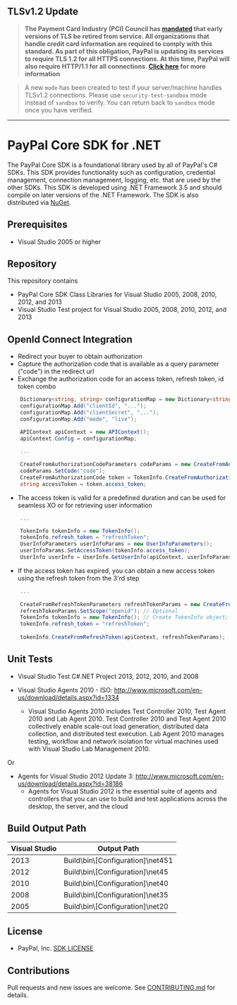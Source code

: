 ## TLSv1.2 Update
> **The Payment Card Industry (PCI) Council has [mandated](http://blog.pcisecuritystandards.org/migrating-from-ssl-and-early-tls) that early versions of TLS be retired from service.  All organizations that handle credit card information are required to comply with this standard. As part of this obligation, PayPal is updating its services to require TLS 1.2 for all HTTPS connections. At this time, PayPal will also require HTTP/1.1 for all connections. [Click here](https://github.com/paypal/tls-update) for more information**

> A new `mode` has been created to test if your server/machine handles TLSv1.2 connections. Please use `security-test-sandbox` mode instead of `sandbox` to verify. You can return back to `sandbox` mode once you have verified.

---

# PayPal Core SDK for .NET

The PayPal Core SDK is a foundational library used by all of PayPal's C# SDKs. This SDK provides functionality such as configuration, credential management, connection management, logging, etc. that are used by the other SDKs. This SDK is developed using .NET Framework 3.5 and should compile on later versions of the .NET Framework. The SDK is also distributed via [NuGet](http://www.nuget.org/packages/PayPalCoreSDK/).

## Prerequisites

*	Visual Studio 2005 or higher


## Repository

This repository contains

*	PayPal Core SDK Class Libraries for Visual Studio 2005, 2008, 2010, 2012, and 2013
*	Visual Studio Test project for Visual Studio 2005, 2008, 2010, 2012, and 2013


## OpenId Connect Integration

   * Redirect your buyer to obtain authorization
   * Capture the authorization code that is available as a query parameter ("code") in the redirect url
   * Exchange the authorization code for an access token, refresh token, id token combo

```csharp	
    Dictionary<string, string> configurationMap = new Dictionary<string, string>();
    configurationMap.Add("clientId", "...");
    configurationMap.Add("clientSecret", "...");
    configurationMap.Add("mode", "live");

    APIContext apiContext = new APIContext();
    apiContext.Config = configurationMap;

    ...
    
    CreateFromAuthorizationCodeParameters codeParams = new CreateFromAuthorizationCodeParameters();
    codeParams.SetCode("code");
    CreateFromAuthorizationCode token = TokenInfo.CreateFromAuthorizationCode(apiContext, codeParams);
    string accessToken = token.access_token;
```

   * The access token is valid for a predefined duration and can be used for seamless XO or for retrieving user information

```csharp
    ...

    TokenInfo tokenInfo = new TokenInfo();
    tokenInfo.refresh_token = "refreshToken";
    UserInfoParameters userInfoParams = new UserInfoParameters();
    userInfoParams.SetAccessToken(tokenInfo.access_token);
    UserInfo userInfo = UserInfo.GetUserInfo(apiContext, userInfoParams);
```

   * If the access token has expired, you can obtain a new access token using the refresh token from the 3'rd step

```csharp
    ...
    
    CreateFromRefreshTokenParameters refreshTokenParams = new CreateFromRefreshTokenParameters();
    refreshTokenParams.SetScope("openid"); // Optional
    TokenInfo tokenInfo = new TokenInfo(); // Create TokenInfo object; setting the refresh token
    tokenInfo.refresh_token = "refreshToken";
    
    tokenInfo.CreateFromRefreshToken(apiContext, refreshTokenParams);
```

## Unit Tests

*	Visual Studio Test C#.NET Project 2013, 2012, 2010, and 2008

*   Visual Studio Agents 2010 - ISO: http://www.microsoft.com/en-us/download/details.aspx?id=1334
	- Visual Studio Agents 2010 includes Test Controller 2010, Test Agent 2010 and Lab Agent 2010. Test Controller 2010 and Test Agent 2010 collectively enable scale-out load generation, distributed data collection, and distributed test execution. Lab Agent 2010 manages testing, workflow and network isolation for virtual machines used with Visual Studio Lab Management 2010. 

Or

*   Agents for Visual Studio 2012 Update 3: http://www.microsoft.com/en-us/download/details.aspx?id=38186
    - Agents for Visual Studio 2012 is the essential suite of agents and controllers that you can use to build and test applications across the desktop, the server, and the cloud

## Build Output Path

| Visual Studio | Output Path                       |
| ------------- | --------------------------------- |
| 2013          | Build\bin\\[Configuration]\net451 |
| 2012          | Build\bin\\[Configuration]\net45  |
| 2010          | Build\bin\\[Configuration]\net40  |
| 2008          | Build\bin\\[Configuration]\net35  |
| 2005          | Build\bin\\[Configuration]\net20  |

## License

*	PayPal, Inc. [SDK LICENSE](LICENSE)  

## Contributions 
 Pull requests and new issues are welcome. See [CONTRIBUTING.md](CONTRIBUTING.md) for details. 